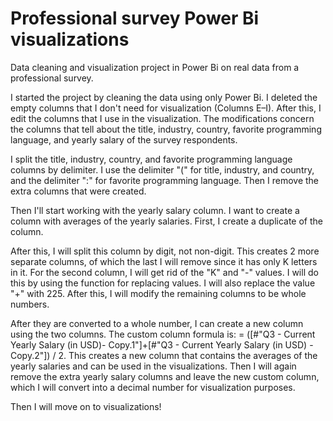 # Professional survey Power Bi visualizations

Data cleaning and visualization project in Power Bi on real data from a professional survey.

I started the project by cleaning the data using only Power Bi. I deleted the empty columns that I don't need for visualization (Columns E–I).
After this, I edit the columns that I use in the visualization. The modifications concern the columns that tell about the title, industry, country, favorite programming language, and yearly salary of the survey respondents.

I split the title, industry, country, and favorite programming language columns by delimiter. I use the delimiter "(" for title, industry, and country, and the delimiter ":" for favorite programming language. Then I remove the extra columns that were created.

Then I'll start working with the yearly salary column. I want to create a column with averages of the yearly salaries. First, I create a duplicate of the column. 

After this, I will split this column by digit, not non-digit. This creates 2 more separate columns, of which the last I will remove since it has only K letters in it. For the second column, I will get rid of the "K" and "-" values. I will do this by using the function for replacing values. I will also replace the value "+" with 225. After this, I will modify the remaining columns to be whole numbers.

After they are converted to a whole number, I can create a new column using the two columns. The custom column formula is: = ([#"Q3 - Current Yearly Salary (in USD)- Copy.1"]+[#"Q3 - Current Yearly Salary (in USD) - Copy.2"]) / 2. This creates a new column that contains the averages of the yearly salaries and can be used in the visualizations. Then I will again remove the extra yearly salary columns and leave the new custom column, which I will convert into a decimal number for visualization purposes.

Then I will move on to visualizations!
